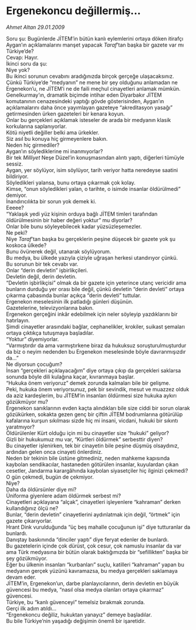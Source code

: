 # Ergenekoncu değillermiş...

*Ahmet Altan 29.01.2009*

<div class="yazi">Soru şu: Bugünlerde JİTEM’in bütün kanlı eylemlerini ortaya döken itirafçı Aygan’ın açıklamalarını manşet yapacak <i>Taraf</i>’tan başka bir gazete var mı Türkiye’de? <br/>Cevap: Hayır. <br/>İkinci soru da şu: <br/>Niye yok? <br/>Bu ikinci sorunun cevabını aradığınızda birçok gerçeğe ulaşacaksınız. <br/>Çünkü Türkiye’de “medyanın” ne mene bir şey olduğunu anlamadan ne Ergenekon’u, ne JİTEM’i ne de faili meçhul cinayetleri anlamak mümkün. <br/>Genelkurmay’ın, dramatik biçimde intihar eden Diyarbakır JİTEM komutanının cenazesindeki yaptığı gövde gösterisinden, Aygan’ın açıklamalarını daha önce yayımlayan gazeteye “akreditasyon yasağı” getirmesinden ürken gazeteleri bir kenara koyun. <br/>Onlar bu gerçekleri açıklamak isteseler de arada bir medyanın klasik korkularına saplanıyorlar. <br/>Kötü niyetli değiller belki ama ürkekler. <br/>Siz asıl bu konuya hiç girmeyenlere bakın. <br/>Neden hiç girmediler? <br/>Aygan’ın söylediklerine mi inanmıyorlar? <br/>Bir tek <i>Milliyet</i> Neşe Düzel’in konuşmasından alıntı yaptı, diğerleri tümüyle sessiz. <br/>Aygan, yer söylüyor, isim söylüyor, tarih veriyor hatta neredeyse saatini bildiriyor. <br/>Söyledikleri yalansa, bunu ortaya çıkarmak çok kolay. <br/>Kimse, “onun söyledikleri yalan, o tarihte, o isimde insanlar öldürülmedi” demiyor. <br/>İnandırıcılıkta bir sorun yok demek ki. <br/>Eeeee? <br/>“Yaklaşık yedi yüz kişinin orduya bağlı JİTEM timleri tarafından öldürülmesinin bir haber değeri yoktur” mu diyorlar? <br/>Onlar bile bunu söyleyebilecek kadar yüzsüzleşemezler. <br/>Ne peki? <br/>Niye <i>Taraf</i>’tan başka bu gerçeklerin peşine düşecek bir gazete yok şu koskoca ülkede? <br/>Bunu övünerek değil, utanarak söylüyorum. <br/>Bu medya, bu ülkede yazıyla çiziyle uğraşan herkesi utandırıyor çünkü. <br/>Bu sorunun bir tek cevabı var. <br/>Onlar “derin devletin” işbirlikçileri. <br/>Devletin değil, derin devletin. <br/>“Devletin işbirlikçisi” olmak da bir gazete için yeterince utanç vericidir ama bunların durduğu yer orası bile değil, çünkü devletin “derin devleti” ortaya çıkarma çabasında bunlar açıkça “derin devleti” tuttular. <br/>Ergenekon meselesinin ilk patladığı günleri düşünün. <br/>Gazetelerine, televizyonlarına bakın. <br/>Ergenekon gerçeğini inkâr edebilmek için neler söyleyip yazdıklarını bir hatırlayın. <br/>Şimdi cinayetler arasındaki bağlar, cephanelikler, krokiler, suikast şemaları ortaya çıktıkça tutuşmaya başladılar. <br/>“Yoktur” diyemiyorlar. <br/>“Varmıştırdır da ama varmıştırkene biraz da hukuksuz soruşturulmuşturdur da biz o neyim nedenden bu Ergenekon meselesinde böyle davranmışızdır da...” <br/>Ne diyorsun çocuğum? <br/>İnsan “gerçekleri açıklayacağım” diye ortaya çıkıp da gerçekleri saklarsa sonunda böyle dili kulağına kaçar, kıvranmaya başlar. <br/>“Hukuka önem veriyoruz” demek zorunda kalmaları bile bir gelişme. <br/>Peki, hukuka önem veriyorsunuz, pek bir sevindik, mesut ve muazzez olduk da aziz kardeşlerim, bu JİTEM’in insanları öldürmesi size hukuka aykırı gözükmüyor mu? <br/>Ergenekon sanıklarının evden kaçta alındıkları bile size ciddi bir sorun olarak gözükürken, sokakta gezen genç bir çiftin JİTEM bodrumlarına götürülüp kafalarına kurşun sıkılması sizde hiç mi insani, vicdani, hukuki bir sıkıntı yaratmıyor? <br/>Öldürülenler Kürt olduğu için mi bu cinayetler size “hukuki” geliyor? <br/>Gizli bir hukukumuz mu var, “Kürtleri öldürmek” serbesttir diyen? <br/>Bu cinayetler işlenirken, tek bir cinayetin bile peşine düşmüş olsaydınız, ardından gelen onca cinayeti önlerdiniz. <br/>Neden bir tekinin bile üstüne gitmediniz, neden mahkeme kapısında kaybolan sendikacılar, hastaneden götürülen insanlar, kuyulardan çıkan cesetler, Jandarma karargâhında kaybolan siyasetçiler hiç ilginizi çekmedi? <br/>O gün çekmedi, bugün de çekmiyor. <br/>Niye? <br/>Daha da öldürsünler diye mi? <br/>Üniforma giyenlere adam öldürmek serbest mi? <br/>Cinayetleri açıklayana “alçak”, cinayetleri işleyenlere “kahraman” derken kullandığınız ölçü ne? <br/>Bunlar, “derin devletin” cinayetlerini aydınlatmak için değil, “örtmek” için gazete çıkarıyorlar. <br/>Hrant Dink vurulduğunda “üç beş mahalle çocuğunun işi” diye tutturanlar da bunlardı. <br/>Danıştay baskınında “dinciler yaptı” diye feryat edenler de bunlardı. <br/>Bu gazetelerin içinde çok dürüst, çok cesur, çok namuslu insanlar da var ama Türk medyasına bir bütün olarak baktığımızda bir “sefillikten” başka bir şey gözükmüyor. <br/>Eğer bu ülkenin insanları “kurbanları” suçlu, katilleri “kahraman” yapan bu medyanın gerçek yüzünü kavramazsa, bu medya gerçekleri saklamaya devam eder. <br/>JİTEM’in, Ergenekon’un, darbe planlayıcılarının, derin devletin en büyük güvencesi bu medya, “nasıl olsa medya olanları ortaya çıkarmaz” güvencesi. <br/>Türkiye, bu “kanlı güvenceyi” temelsiz bırakmak zorunda. <br/>Gerçi ilk adım atıldı... <br/>“Ergenekoncu değiliz, hukuktan yanayız” demeye başladılar. <br/>Bu bile Türkiye’nin yaşadığı değişimin önemli bir işaretidir.</div>
